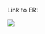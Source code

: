 Link to ER:

[![](https://mermaid.ink/img/pako:eNqFkcFqwzAMhl_F6Ny-QG7dysqg7LBuN0PQbDUxc-xiy4WS5N0Xx4OR5DBdjH_7lz5-9aC8JqiAwtFgE7CTTkwl4cn7b_HsrSXFxjsJYhj2-6EX-SGKSijvGI2L_xo-I4VskIBKUYykxddDQvGVbn255DKOxYdhS0vpiLxSzuQabv-0yMG4RhwStz7EjX4iF9YdvMIZdVbHchTaFdAbdivvoaH6FHy6LeV3Qj1Nq890J7theHUcKPIW7gXvPhimekE_wg46Ch0aPW1oRpLALU0skOPUdMVkOUeZv2Jif3k4BRWHRDtINz2F9rtWqK5oI40_HJya0A?type=png)](https://mermaid.live/edit#pako:eNqFkcFqwzAMhl_F6Ny-QG7dysqg7LBuN0PQbDUxc-xiy4WS5N0Xx4OR5DBdjH_7lz5-9aC8JqiAwtFgE7CTTkwl4cn7b_HsrSXFxjsJYhj2-6EX-SGKSijvGI2L_xo-I4VskIBKUYykxddDQvGVbn255DKOxYdhS0vpiLxSzuQabv-0yMG4RhwStz7EjX4iF9YdvMIZdVbHchTaFdAbdivvoaH6FHy6LeV3Qj1Nq890J7theHUcKPIW7gXvPhimekE_wg46Ch0aPW1oRpLALU0skOPUdMVkOUeZv2Jif3k4BRWHRDtINz2F9rtWqK5oI40_HJya0A)
